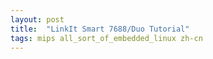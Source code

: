 ```yaml
---
layout: post
title:  "LinkIt Smart 7688/Duo Tutorial"
tags: mips all_sort_of_embedded_linux zh-cn
---
```


